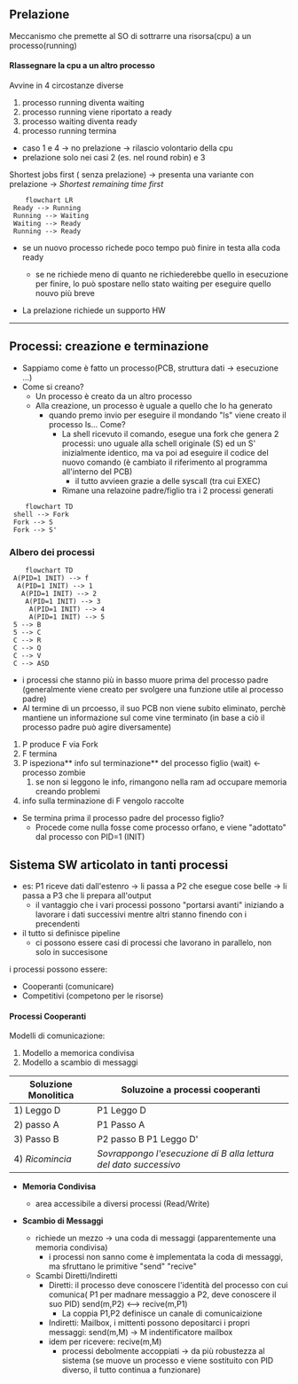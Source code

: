 ## Prelazione

Meccanismo che premette al SO di sottrarre una risorsa(cpu) a un processo(running)

#### RIassegnare la cpu a un altro processo
Avvine in 4 circostanze diverse 
1. processo running diventa waiting
2. processo running viene riportato a ready
3. processo waiting diventa ready
4. processo running termina

- caso 1 e 4 -> no prelazione -> rilascio volontario della cpu
- prelazione solo nei casi 2 (es. nel round robin) e 3

Shortest jobs first ( senza prelazione) -> presenta una variante con prelazione -> *Shortest remaining time first*
```mermaid 
	flowchart LR
 Ready --> Running
 Running --> Waiting
 Waiting --> Ready
 Running --> Ready
```
- se un nuovo processo richede poco tempo può finire in testa alla coda ready
	- se ne richiede meno di quanto ne richiederebbe quello in esecuzione per finire, lo può spostare nello stato waiting per eseguire quello nouvo più breve

- La prelazione richiede un supporto HW

---
## Processi: creazione e terminazione 
- Sappiamo come è fatto un processo(PCB, struttura dati -> esecuzione ...)
- Come si creano?
	- Un processo è creato da un altro processo
	- Alla creazione, un processo è uguale a quello che lo ha generato
		- quando premo invio per eseguire il mondando "ls" viene creato il processo ls... Come?
			- La shell ricevuto il comando, esegue una fork che genera 2 processi: uno uguale alla schell originale (S) ed un S' inizialmente identico, ma va poi ad eseguire il codice del nuovo comando (è cambiato il riferimento al programma all'interno del PCB)
				- il tutto avvieen grazie a delle syscall (tra cui EXEC)
			- Rimane una relazoine padre/figlio tra i 2 processi generati  
```mermaid 
	flowchart TD
 shell --> Fork
 Fork --> S
 Fork --> S'
```

### Albero dei processi
```mermaid 
	flowchart TD
 A(PID=1 INIT) --> f
  A(PID=1 INIT) --> 1
   A(PID=1 INIT) --> 2
    A(PID=1 INIT) --> 3
	 A(PID=1 INIT) --> 4
	 A(PID=1 INIT) --> 5
 5 --> B
 5 --> C
 C --> R
 C --> Q
 C --> V
 C --> ASD
```

- i processi che stanno più in basso muore prima del processo padre (generalmente viene creato per svolgere una funzione utile al processo padre)
- Al termine di un prcoesso, il suo PCB non viene subito eliminato, perchè mantiene un informazione sul come vine terminato (in base a ciò il processo padre può agire diversamente)

1. P produce F via Fork
2. F termina
3. P ispeziona** info sul terminazione** del processo figlio (wait) <- processo zombie
	1. se non si leggono le info, rimangono nella ram ad occupare memoria creando problemi 
4. info sulla terminazione di F vengolo raccolte


- Se termina prima il processo padre del processo figlio?
	- Procede come nulla fosse come processo orfano, e viene "adottato" dal processo con PID=1 (INIT)

## Sistema SW articolato in tanti processi

- es: P1 riceve dati dall'estenro -> li passa a P2 che esegue cose belle -> li passa a P3 che li prepara all'output
	- il vantaggio che i vari processi possono "portarsi avanti" iniziando a lavorare i dati successivi mentre altri stanno finendo con i precendenti
- il tutto si definisce pipeline
	- ci possono essere casi di processi che lavorano in parallelo, non solo in succesisone

i processi possono essere:
- Cooperanti (comunicare)
- Competitivi (competono per le risorse)

#### Processi Cooperanti
Modelli di comunicazione:
1. Modello a memorica condivisa
2. Modello a scambio di messaggi

| Soluzione Monolitica | Soluzoine a processi cooperanti |
| -------------------- | ------------------------------- |
| 1) Leggo D           | P1 Leggo D  |
| 2) passo A           | P1 Passo A  |
| 3) Passo B           | P2 passo B P1 Leggo D'|
| 4) *Ricomincia*         | *Sovrappongo l'esecuzione di B alla lettura del dato successivo*|

- **Memoria Condivisa**
	- area accessibile a diversi processi (Read/Write)

- **Scambio di Messaggi**
	- richiede un mezzo -> una coda di messaggi (apparentemente una memoria condivisa)
		- i processi non sanno come è implementata la coda di messaggi, ma sfruttano le primitive "send" "recive"  
	- Scambi Diretti/Indiretti
		- Diretti: il processo deve conoscere l'identità del processo con cui comunica( P1 per madnare messaggio a P2, deve conoscere il suo PID) send(m,P2) <--> recive(m,P1)
			- La coppia P1,P2 definisce un canale di comunicaizione
		- Indiretti: Mailbox, i mittenti possono depositarci i propri messaggi: send(m,M) -> M indentificatore mailbox
		- idem per ricevere: recive(m,M)
			- processi debolmente accoppiati -> da più robustezza al sistema (se muove un processo e viene sostituito con PID diverso, il tutto continua a funzionare) 